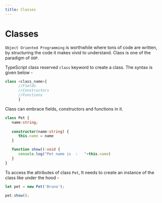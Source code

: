```yaml
---
title: Classes
---
```


# Classes

`Object Oriented Programming` is worthwhile where tons of code are written, by structuring the code it makes vivid to understand.
Class is one of the paradigm of `OOP`.

TypeScript class reserved `class` keyword to create a class. The syntax is given below - 

```typescript
class <class_name>{
      //Fields
      //Constructors
      //Functions
      }
```
Class can embrace fields, constructors and functions in it.

```typescript
class Pet {  
   name:string; 
 
   constructor(name:string) { 
      this.name = name 
   }  

   function show():void { 
      console.log("Pet name is  :   "+this.name) 
   } 
}
```
To access the attributes of class `Pet`, It needs to create an instance of the class like under the hood -

```typescript
let pet = new Pet('Bruno');

pet.show();
```
